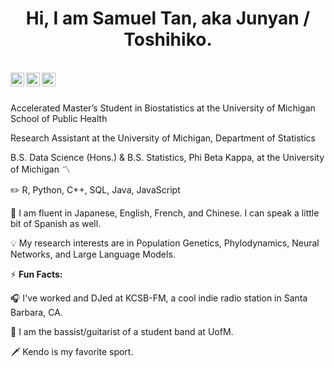 <h1 align="center">Hi, I am Samuel Tan, aka Junyan / Toshihiko.</h1>

<br/>



<a href="https://www.linkedin.com/in/samuel-tan-b00606221">
<img align="left" alt="Saket Prag" width="22px" src="https://cdn.jsdelivr.net/npm/simple-icons@v3/icons/linkedin.svg" />
</a>
<a href="https://www.instagram.com/toshihiko_tan/">
<img align="left" alt="Saket Prag" width="22px" src="https://cdn.jsdelivr.net/npm/simple-icons@v3/icons/instagram.svg" />
</a>
<a href="mailto:tansam@umich.edu">
<img align="left" alt="Saket Prag | Twitter" width="22px" src="https://cdn.jsdelivr.net/npm/simple-icons@v3/icons/gmail.svg" />
</a>
<br />

<br />

Accelerated Master’s Student in Biostatistics at the University of Michigan School of Public Health

Research Assistant at the University of Michigan, Department of Statistics

B.S. Data Science (Hons.) & B.S. Statistics, Phi Beta Kappa, at the University of Michigan 〽️


✏️ R, Python, C++, SQL, Java, JavaScript


💬 I am fluent in Japanese, English, French, and Chinese. I can speak a little bit of Spanish as well.


💡 My research interests are in Population Genetics, Phylodynamics, Neural Networks, and Large Language Models.


⚡ **Fun Facts:**

🎧 I've worked and DJed at KCSB-FM, a cool indie radio station in Santa Barbara, CA.

🎸 I am the bassist/guitarist of a student band at UofM.

🗡️ Kendo is my favorite sport.

<!--
**Toshihiko-tan/Toshihiko-tan** is a ✨ _special_ ✨ repository because its `README.md` (this file) appears on your GitHub profile.

Here are some ideas to get you started:

- 🔭 I’m currently working on ...
- 🌱 I’m currently learning ...
- 👯 I’m looking to collaborate on ...
- 🤔 I’m looking for help with ...
- 💬 Ask me about ...
- 📫 How to reach me: ...
- 😄 Pronouns: ...
- ⚡ Fun fact: ...
-->
